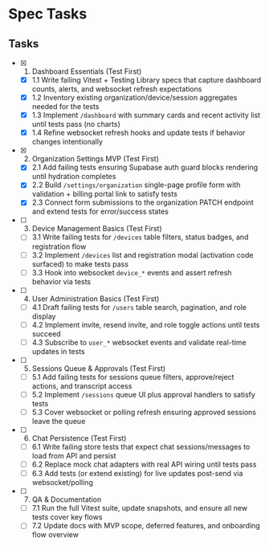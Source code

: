 # Spec Tasks

## Tasks

- [x] 1. Dashboard Essentials (Test First)
  - [x] 1.1 Write failing Vitest + Testing Library specs that capture dashboard counts, alerts, and websocket refresh expectations
  - [x] 1.2 Inventory existing organization/device/session aggregates needed for the tests
  - [x] 1.3 Implement `/dashboard` with summary cards and recent activity list until tests pass (no charts)
  - [x] 1.4 Refine websocket refresh hooks and update tests if behavior changes intentionally

- [x] 2. Organization Settings MVP (Test First)
  - [x] 2.1 Add failing tests ensuring Supabase auth guard blocks rendering until hydration completes
  - [x] 2.2 Build `/settings/organization` single-page profile form with validation + billing portal link to satisfy tests
  - [x] 2.3 Connect form submissions to the organization PATCH endpoint and extend tests for error/success states

- [ ] 3. Device Management Basics (Test First)
  - [ ] 3.1 Write failing tests for `/devices` table filters, status badges, and registration flow
  - [ ] 3.2 Implement `/devices` list and registration modal (activation code surfaced) to make tests pass
  - [ ] 3.3 Hook into websocket `device_*` events and assert refresh behavior via tests

- [ ] 4. User Administration Basics (Test First)
  - [ ] 4.1 Draft failing tests for `/users` table search, pagination, and role display
  - [ ] 4.2 Implement invite, resend invite, and role toggle actions until tests succeed
  - [ ] 4.3 Subscribe to `user_*` websocket events and validate real-time updates in tests

- [ ] 5. Sessions Queue & Approvals (Test First)
  - [ ] 5.1 Add failing tests for sessions queue filters, approve/reject actions, and transcript access
  - [ ] 5.2 Implement `/sessions` queue UI plus approval handlers to satisfy tests
  - [ ] 5.3 Cover websocket or polling refresh ensuring approved sessions leave the queue

- [ ] 6. Chat Persistence (Test First)
  - [ ] 6.1 Write failing store tests that expect chat sessions/messages to load from API and persist
  - [ ] 6.2 Replace mock chat adapters with real API wiring until tests pass
  - [ ] 6.3 Add tests (or extend existing) for live updates post-send via websocket/polling

- [ ] 7. QA & Documentation
  - [ ] 7.1 Run the full Vitest suite, update snapshots, and ensure all new tests cover key flows
  - [ ] 7.2 Update docs with MVP scope, deferred features, and onboarding flow overview
